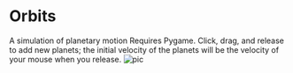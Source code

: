 # Orbits
A simulation of planetary motion
Requires Pygame.
Click, drag, and release to add new planets; the initial velocity of the planets will be the velocity of your mouse when you release.
![pic](https://user-images.githubusercontent.com/56978360/105234541-b880a900-5b6b-11eb-8ee7-804ba43ec508.JPG)
